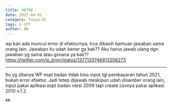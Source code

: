 ```yaml
---
title: 48798
date: 2021-04-01
category: Tanya-SC
tags: E-SPT
author: AN
---
```


wp kan ada muncul error di efakturnya, trus dikasih bantuan jawaban sama orang lain. Jawaban itu udah bener ga kak?? Aku harus jawab ulang dgn jawaban yg sama atau gimana ya kak?? https://twitter.com/si_bron/status/1377120746913206273

---

Itu yg ditanya WP espt badan tidak bisa input tgl pembayaran tahun 2021, bukan error efaktur. Jadi tetep dijawab meskipun udah disamber orang lain, input pakai aplikasi espt badan versi 2009 tapi create csvnya pakai aplikasi 2010 v.1.2.

`AN`
